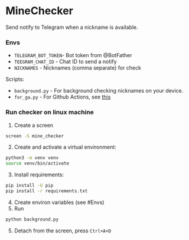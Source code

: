 # MineChecker

Send notify to Telegram when a nickname is available.

### Envs
- `TELEGRAM_BOT_TOKEN`- Bot token from @BotFather
- `TEEGRAM_CHAT_ID` - Chat ID to send a notify
- `NICKNAMES` - Nicknames (comma separate) for check


Scripts:
- `background.py` - For background checking nicknames on your device.
- `for_ga.py` - For Github Actions, see [this](.github/workflows/checker.yml)


### Run checker on linux machine
1. Create a screen
```bash
screen -S mine_checker
```
2. Create and activate a virtual environment:
```bash
python3 -m venv venv
source venv/bin/activate
```
3. Install requirements:
```bash
pip install -U pip
pip install -r requirements.txt
```
4. Create environ variables (see #Envs)
4. Run
```bash
python background.py
```
5. Detach from the screen, press `Ctrl+A+D`
